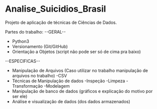 # Analise_Suicidios_Brasil
Projeto de aplicação de técnicas de Ciências de Dados.

Partes do trabalho:
--GERAL--
- Python3
- Versionamento (Git/GitHub)
- Orientação a Objetos (script não pode ser só de cima pra baixo)

--ESPECIFICAS--
- Manipulação de Arquivos (Caso utilizar no trabalho manipulação de arquivos no trabalho)
    -CSV
- Técnicas de Manipulação de dados
    -Inspeção
    -Limpeza
    -Transformação
    -Modelagem
- Manipulação de banco de dados (gráficos e explicação do motivo por ser ele)
- Análise e visualização de dados (dos dados armazenados)
